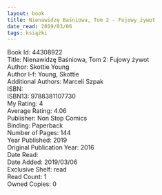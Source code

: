 ```yaml
---
layout: book
title: Nienawidzę Baśniowa, Tom 2 - Fujowy żywot
date_read: 2019/03/06
tags: książki
---
```


Book Id: 44308922<br />
Title: Nienawidzę Baśniowa, Tom 2: Fujowy żywot<br />
Author: Skottie Young<br />
Author l-f: Young, Skottie<br />
Additional Authors: Marceli Szpak<br />
ISBN: <br />
ISBN13: 9788381107730<br />
My Rating: 4<br />
Average Rating: 4.06<br />
Publisher: Non Stop Comics<br />
Binding: Paperback<br />
Number of Pages: 144<br />
Year Published: 2019<br />
Original Publication Year: 2016<br />
Date Read: <br />
Date Added: 2019/03/06<br />
Exclusive Shelf: read<br />
Read Count: 1<br />
Owned Copies: 0<br />



